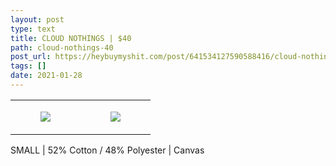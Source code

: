 ```yaml
---
layout: post
type: text
title: CLOUD NOTHINGS | $40
path: cloud-nothings-40
post_url: https://heybuymyshit.com/post/641534127590588416/cloud-nothings-40
tags: []
date: 2021-01-28
---
```




<table style="width:100%;"><tr><td style="vertical-align:top;">
      <figure class="tmblr-full" data-orig-height="2048" data-orig-width="1365" data-orig-src="https://concertshirts.netlify.app/shirts/0432/0432-01.jpg"><img src="https://64.media.tumblr.com/a8ea300f446a2a358b03e22f5de085fe/4df8187becb71036-59/s540x810/cbbe2d3110aff813fe356335ef901d1579c788b7.jpg" data-orig-height="2048" data-orig-width="1365" data-orig-src="https://concertshirts.netlify.app/shirts/0432/0432-01.jpg"/></figure></td>
    <td style="vertical-align:top;">
      <figure class="tmblr-full" data-orig-height="2048" data-orig-width="1365" data-orig-src="https://concertshirts.netlify.app/shirts/0432/0432-02.jpg"><img src="https://64.media.tumblr.com/56dfc1df309ecab63ec76df1ddee8bd8/4df8187becb71036-f2/s540x810/c261bbcddc835d315f487d9b8d6acc2b598ddd68.jpg" data-orig-height="2048" data-orig-width="1365" data-orig-src="https://concertshirts.netlify.app/shirts/0432/0432-02.jpg"/></figure></td>
  </tr></table><p>
  SMALL | 52% Cotton / 48% Polyester | Canvas
</p>
